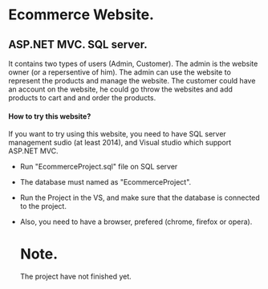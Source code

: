# Ecommerce Website.
## ASP.NET MVC. SQL server.

It contains two types of users (Admin, Customer).
The admin is the website owner (or a repersentive of him).
The admin can use the website to represent the products
and manage the website.
The customer could have an account on the website,
he could go throw the websites and add products to
cart and and order the products.

#### How to try this website?
If you want to try using this website, you need to
have SQL server management sudio (at least 2014),
and Visual studio which support ASP.NET MVC.

* Run "EcommerceProject.sql" file on SQL server
* The database must named as "EcommerceProject".
* Run the Project in the VS, and make sure that
  the database is connected to the project.
* Also, you need to have a browser,
  prefered (chrome, firefox or opera).
  
  # Note.
    The project have not finished yet.
